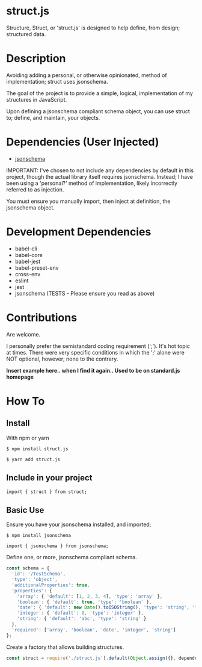 # struct.js
Structure, Struct, or 'struct.js' is designed to help define, from
design; structured data.

# Description
Avoiding adding a personal, or otherwise opinionated, method of
implementation; struct uses jsonschema.

The goal of the project is to provide a simple, logical, implementation
of my structures in JavaScript. 

Upon defining a jsonschema compliant schema object, you can use struct
to; define, and maintain, your objects.

# Dependencies (User Injected)
* [jsonschema](https://www.npmjs.com/package/jsonschema)

IMPORTANT:
I've chosen to not include any dependencies by default in this project,
though the actual library itself requires jsonschema. Instead; I have
been using a 'personal?' method of implementation, likely incorrectly
referred to as injection. 

You must ensure you manually import, then inject at definition, the
jsonschema object.

# Development Dependencies
* babel-cli
* babel-core
* babel-jest
* babel-preset-env
* cross-env
* eslint
* jest
* jsonschema (TESTS - Please ensure you read as above)

# Contributions
Are welcome.

I personally prefer the semistandard coding requirement (';'). It's hot
topic at times. There were very specific conditions in which the ';'
alone were NOT optional, however; none to the contrary.

**Insert example here.. when I find it again.. Used to be on standard.js
homepage**

# How To
## Install
With npm or yarn

`$ npm install struct.js`

`$ yarn add struct.js`

## Include in your project
`import { struct } from struct;`

## Basic Use
Ensure you have your jsonschema installed, and imported;

`$ npm install jsonschema`

`import { jsonschema } from jsonschema;`

Define one, or more, jsonschema compliant schema.
```js
const schema = {
  'id': '/TestSchema',
  'type': 'object',
  'additionalProperties': true,
  'properties': {
    'array': { 'default': [1, 2, 3, 4], 'type': 'array' },
    'boolean': { 'default': true, 'type': 'boolean' },
    'date': { 'default': new Date().toISOString(), 'type': 'string', 'format': 'date-time' },
    'integer': { 'default': 0, 'type': 'integer' },
    'string': { 'default': 'abc', 'type': 'string' }
  },
  'required': ['array', 'boolean', 'date', 'integer', 'string']
};
```

Create a factory that allows building structures.
```js
const struct = require('./struct.js').default(Object.assign({}, dependencies, { 'schema': schema }));
```


